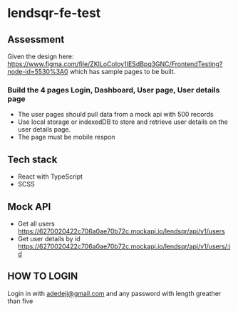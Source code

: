 # lendsqr-fe-test

## Assessment
Given the design here: https://www.figma.com/file/ZKILoCoIoy1IESdBpq3GNC/FrontendTesting?node-id=5530%3A0  which has sample pages to be built.

### Build the 4 pages Login, Dashboard, User page, User details page
- The user pages should pull data from a mock api with 500 records
- Use local storage or indexedDB to store and retrieve user details on the user details page.
- The page must be mobile respon

## Tech stack
- React with TypeScript
- SCSS

## Mock API
- Get all users https://6270020422c706a0ae70b72c.mockapi.io/lendsqr/api/v1/users 
- Get user details by id https://6270020422c706a0ae70b72c.mockapi.io/lendsqr/api/v1/users/:id

## HOW TO LOGIN
Login in with adedeji@gmail.com and any password with length greather than five



